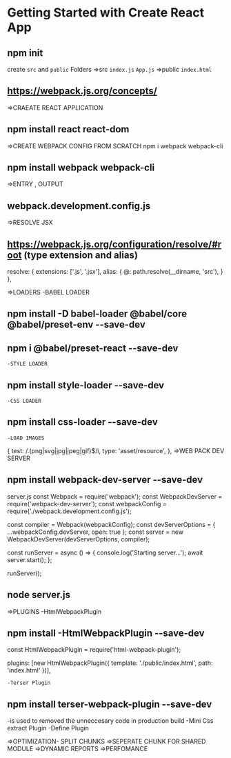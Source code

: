 # Getting Started with Create React App

## npm init
create `src` and `public` Folders
=>src
    `index.js`
    `App.js`
=>public
    `index.html`

## https://webpack.js.org/concepts/
=>CRAEATE REACT APPLICATION 
## npm install react react-dom
=>CREATE WEBPACK  CONFIG  FROM SCRATCH  npm i webpack webpack-cli
## npm install webpack webpack-cli
=>ENTRY , OUTPUT 
## webpack.development.config.js 
=>RESOLVE JSX
## https://webpack.js.org/configuration/resolve/#root  (type extension and alias)
 resolve: {
    extensions: ['.js', '.jsx'],
    alias: {
      @: path.resolve(__dirname, 'src'),
    }
  },
   
=>LOADERS
    -BABEL LOADER 
## npm install -D babel-loader @babel/core @babel/preset-env --save-dev
## npm i @babel/preset-react --save-dev
    -STYLE LOADER
## npm install style-loader --save-dev
    -CSS LOADER
## npm install css-loader --save-dev
    -LOAD IMAGES
  {
        test: /\.(png|svg|jpg|jpeg|gif)$/i,
        type: 'asset/resource',
    },
=>WEB PACK DEV SERVER
## npm install webpack-dev-server --save-dev

server.js
const Webpack = require('webpack');
const WebpackDevServer = require('webpack-dev-server');
const webpackConfig = require('./webpack.development.config.js');

const compiler = Webpack(webpackConfig);
const devServerOptions = { ...webpackConfig.devServer, open: true };
const server = new WebpackDevServer(devServerOptions, compiler);

const runServer = async () => {
    console.log('Starting server...');
    await server.start();
};

runServer();

## node server.js

=>PLUGINS
    -HtmlWebpackPlugin 
## npm install -HtmlWebpackPlugin --save-dev

const HtmlWebpackPlugin = require('html-webpack-plugin');

 plugins: [new HtmlWebpackPlugin({
        template: './public/index.html',
        path: 'index.html'
    })],

    -Terser Plugin
## npm install terser-webpack-plugin --save-dev
-is used to removed the unneccesary code in production build
    -Mini Css extract Plugin
    -Define Plugin

=>OPTIMIZATION- SPLIT CHUNKS
=>SEPERATE CHUNK FOR  SHARED  MODULE
=>DYNAMIC REPORTS
=>PERFOMANCE

